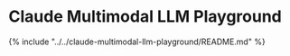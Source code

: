 # Claude Multimodal LLM Playground

{%
include "../../claude-multimodal-llm-playground/README.md"
%}
